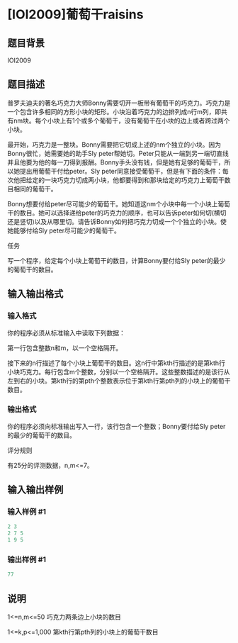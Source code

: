 # [IOI2009]葡萄干raisins

## 题目背景

IOI2009

## 题目描述

普罗夫迪夫的著名巧克力大师Bonny需要切开一板带有葡萄干的巧克力。巧克力是一个包含许多相同的方形小块的矩形。小块沿着巧克力的边排列成n行m列，即共有nm块。每个小块上有1个或多个葡萄干，没有葡萄干在小块的边上或者跨过两个小块。

最开始，巧克力是一整块。Bonny需要把它切成上述的nm个独立的小块。因为Bonny很忙，她需要她的助手Sly peter帮她切。Peter只能从一端到另一端切直线并且他要为他的每一刀得到报酬。Bonny手头没有钱，但是她有足够的葡萄干，所以她提出用葡萄干付给peter。Sly peter同意接受葡萄干，但是有下面的条件：每次他把给定的一块巧克力切成两小块，他都要得到和那块给定的巧克力上葡萄干数目相同的葡萄干。

Bonny想要付给peter尽可能少的葡萄干。她知道这nm个小块中每一个小块上葡萄干的数目。她可以选择递给peter的巧克力的顺序，也可以告诉peter如何切(横切还是竖切)以及从哪里切。请告诉Bonny如何把巧克力切成一个个独立的小块。使她能够付给Sly peter尽可能少的葡萄干。

任务

写一个程序，给定每个小块上葡萄干的数目，计算Bonny要付给Sly peter的最少的葡萄干的数目。

## 输入输出格式

### 输入格式

你的程序必须从标准输入中读取下列数据：

第一行包含整数n和m，以一个空格隔开。

接下来的n行描述了每个小块上葡萄干的数目。这n行中第kth行描述的是第kth行小块巧克力。每行包含m个整数，分别以一个空格隔开。这些整数描述的是该行从左到右的小块。第kth行的第pth个整数表示位于第kth行第pth列的小块上的葡萄干数目。

### 输出格式

你的程序必须向标准输出写入一行，该行包含一个整数；Bonny要付给Sly peter的最少的葡萄干的数目。

评分规则

有25分的评测数据，n,m<=7。

## 输入输出样例

### 输入样例 #1

```cpp
2 3
2 7 5
1 9 5	

```
### 输出样例 #1

```cpp
77

```
## 说明

1<=n,m<=50 巧克力两条边上小块的数目

1<=k,p<=1,000 第kth行第pth列的小块上的葡萄干数目

